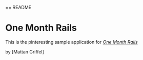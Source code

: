 == README
# One Month Rails

This is the pinteresting sample application for 
[*One Month Rails*](http://onemonthrails.com)

by [Mattan Griffel]
